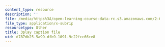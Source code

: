 ```yaml
---
content_type: resource
description: ''
file: /media/https%3A/open-learning-course-data-rc.s3.amazonaws.com/2-003sc-engineering-dynamics-fall-2011/d787db255a99dfb910919c22fcc66ce8_YZ9y4zcfCPs.srt
file_type: application/x-subrip
resourcetype: Other
title: 3play caption file
uid: d787db25-5a99-dfb9-1091-9c22fcc66ce8
---
```

